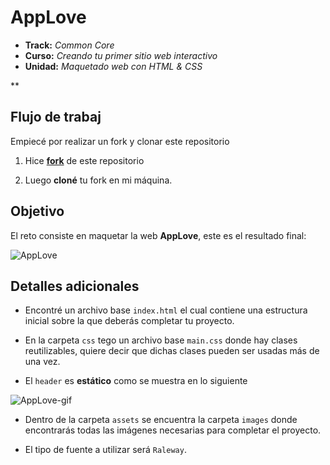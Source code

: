 # AppLove

* **Track:** _Common Core_
* **Curso:** _Creando tu primer sitio web interactivo_
* **Unidad:** _Maquetado web con HTML & CSS_

**

## Flujo de trabaj

 Empiecé por realizar un fork y clonar este repositorio

1. Hice [**fork**](https://gist.github.com/ivandevp/1de47ae69a5e139a6622d78c882e1f74) de este repositorio

2. Luego  **cloné** tu fork en mi máquina.

## Objetivo

El reto consiste en maquetar la web **AppLove**, este es el resultado final:

![AppLove](https://fotos.subefotos.com/1edc0aab51f1d624da4a24ab86129d87o.png) 

## Detalles adicionales

- Encontré un archivo base `index.html` el cual contiene una estructura inicial sobre la que deberás completar tu proyecto.

- En la carpeta `css` tego un archivo base `main.css` donde hay clases reutilizables, quiere decir que dichas clases pueden ser usadas más de una vez.


- El `header` es **estático** como se muestra en lo siguiente

![AppLove-gif](https://fotos.subefotos.com/da068e44cb72b36ba6c4458130c00185o.gif) 

- Dentro de la carpeta `assets` se encuentra la carpeta `images` donde encontrarás todas las imágenes necesarias para completar el proyecto.

- El tipo de fuente a utilizar será `Raleway`.

